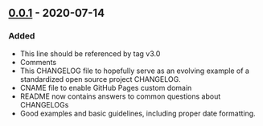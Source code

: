 ## [0.0.1] - 2020-07-14

### Added
- This line should be referenced by tag v3.0
- Comments
- This CHANGELOG file to hopefully serve as an evolving example of a
  standardized open source project CHANGELOG.
- CNAME file to enable GitHub Pages custom domain
- README now contains answers to common questions about CHANGELOGs
- Good examples and basic guidelines, including proper date formatting.

[0.0.1]: https://787829566094.dkr.ecr.eu-west-1.amazonaws.com/a206339/integration-servicenow:0.0.1

